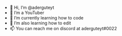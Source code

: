 - 👋 Hi, I’m @aderguteyt
- 👀 I’m a YouTuber
- 🌱 I’m currently learning how to code
- 💞️ I’m also learning how to edit
- 📫 You can reach me on discord at aderguteyt#0022

<!---
I am adergute
--->

